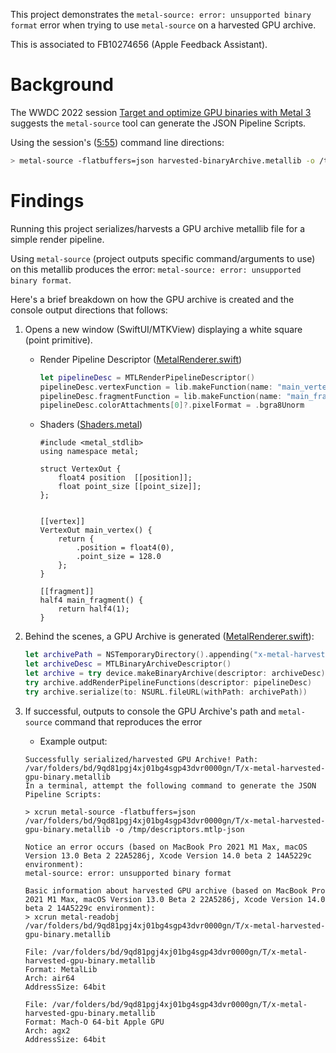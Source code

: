 This project demonstrates the `metal-source: error: unsupported binary format` error when trying to use `metal-source` on a harvested GPU archive.

This is associated to FB10274656 (Apple Feedback Assistant).

# Background

The WWDC 2022 session [Target and optimize GPU binaries with Metal 3](https://developer.apple.com/videos/play/wwdc2022/10102/) suggests the `metal-source` tool can generate the JSON Pipeline Scripts.

Using the session's ([5:55](https://developer.apple.com/videos/play/wwdc2022/10102/?time=355)) command line directions:

```sh
> metal-source -flatbuffers=json harvested-binaryArchive.metallib -o /tmp/descriptors.mtlp-json
```

# Findings

Running this project serializes/harvests a GPU archive metallib file for a simple render pipeline.

Using `metal-source` (project outputs specific command/arguments to use) on this metallib produces the error: `metal-source: error: unsupported binary format`.

Here's a brief breakdown on how the GPU archive is created and the console output directions that follows:

1. Opens a new window (SwiftUI/MTKView) displaying a white square (point primitive).
    - Render Pipeline Descriptor ([MetalRenderer.swift](./x-metal-harvest-gpu-binary/MetalRenderer.swift#L14-17))
        ```swift
        let pipelineDesc = MTLRenderPipelineDescriptor()
        pipelineDesc.vertexFunction = lib.makeFunction(name: "main_vertex")
        pipelineDesc.fragmentFunction = lib.makeFunction(name: "main_fragment")
        pipelineDesc.colorAttachments[0]?.pixelFormat = .bgra8Unorm
        ```
    - Shaders ([Shaders.metal](./x-metal-harvest-gpu-binary/Shaders.metal))
        ```metal
        #include <metal_stdlib>
        using namespace metal;

        struct VertexOut {
            float4 position  [[position]];
            float point_size [[point_size]];
        };


        [[vertex]]
        VertexOut main_vertex() {
            return {
                .position = float4(0),
                .point_size = 128.0
            };
        }

        [[fragment]]
        half4 main_fragment() {
            return half4(1);
        }
        ```

2. Behind the scenes, a GPU Archive is generated ([MetalRenderer.swift](./x-metal-harvest-gpu-binary/MetalRenderer.swift#L19-23)):
    ```swift
    let archivePath = NSTemporaryDirectory().appending("x-metal-harvested-gpu-binary.metallib")
    let archiveDesc = MTLBinaryArchiveDescriptor()
    let archive = try device.makeBinaryArchive(descriptor: archiveDesc)
    try archive.addRenderPipelineFunctions(descriptor: pipelineDesc)
    try archive.serialize(to: NSURL.fileURL(withPath: archivePath))
    ```

3. If successful, outputs to console the GPU Archive's path and `metal-source` command that reproduces the error
    - Example output:

    ```
    Successfully serialized/harvested GPU Archive! Path: /var/folders/bd/9qd81pgj4xj01bg4sgp43dvr0000gn/T/x-metal-harvested-gpu-binary.metallib
    In a terminal, attempt the following command to generate the JSON Pipeline Scripts:

    > xcrun metal-source -flatbuffers=json /var/folders/bd/9qd81pgj4xj01bg4sgp43dvr0000gn/T/x-metal-harvested-gpu-binary.metallib -o /tmp/descriptors.mtlp-json

    Notice an error occurs (based on MacBook Pro 2021 M1 Max, macOS Version 13.0 Beta 2 22A5286j, Xcode Version 14.0 beta 2 14A5229c environment):
    metal-source: error: unsupported binary format

    Basic information about harvested GPU archive (based on MacBook Pro 2021 M1 Max, macOS Version 13.0 Beta 2 22A5286j, Xcode Version 14.0 beta 2 14A5229c environment):
    > xcrun metal-readobj /var/folders/bd/9qd81pgj4xj01bg4sgp43dvr0000gn/T/x-metal-harvested-gpu-binary.metallib

    File: /var/folders/bd/9qd81pgj4xj01bg4sgp43dvr0000gn/T/x-metal-harvested-gpu-binary.metallib
    Format: MetalLib
    Arch: air64
    AddressSize: 64bit

    File: /var/folders/bd/9qd81pgj4xj01bg4sgp43dvr0000gn/T/x-metal-harvested-gpu-binary.metallib
    Format: Mach-O 64-bit Apple GPU
    Arch: agx2
    AddressSize: 64bit
    ```
